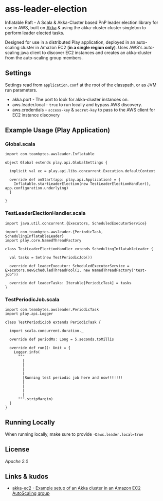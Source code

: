 ass-leader-election
==========

Inflatable Raft - A Scala & Akka-Cluster based PnP leader election library for use in AWS, built on [Akka](http://akka.io/) & using the akka-cluster cluster singleton to perform leader elected tasks.

Designed for use in a distributed Play application, deployed in an auto-scaling cluster in Amazon EC2 (**in a single region only**).
Uses AWS's auto-scaling java client to discover EC2 instances and creates an akka-cluster from the auto-scaling group members.

Settings
-------
Settings read from `application.conf` at the root of the classpath, or as JVM run parameters.
- akka.port - The port to look for akka-cluster instances on.
- aws.leader.local - `true` to run locally and bypass AWS discovery.
- aws.credentials - `access-key` & `secret-key` to pass to the AWS client for EC2 instance discovery

Example Usage (Play Application)
-------

### Global.scala

    import com.teambytes.awsleader.Inflatable
    
    object Global extends play.api.GlobalSettings {
    
      implicit val ec = play.api.libs.concurrent.Execution.defaultContext
    
      override def onStart(app: play.api.Application) = {
        Inflatable.startLeaderElection(new TestLeaderElectionHandler(), app.configuration.underlying)
      }
    
    }
    
### TestLeaderElectionHandler.scala

    import java.util.concurrent.{Executors, ScheduledExecutorService}
    
    import com.teambytes.awsleader.{PeriodicTask, SchedulingInflatableLeader}
    import play.core.NamedThreadFactory
    
    class TestLeaderElectionHandler extends SchedulingInflatableLeader {
    
      val tasks = Set(new TestPeriodicJob())
    
      override def leaderExecutor: ScheduledExecutorService = Executors.newScheduledThreadPool(1, new NamedThreadFactory("test-job"))
    
      override def leaderTasks: Iterable[PeriodicTask] = tasks
    }

### TestPeriodicJob.scala

    import com.teambytes.awsleader.PeriodicTask
    import play.api.Logger
    
    class TestPeriodicJob extends PeriodicTask {
    
      import scala.concurrent.duration._
    
      override def periodMs: Long = 5.seconds.toMillis
    
      override def run(): Unit = {
        Logger.info(
          """
            |
            |
            |
            |
            |Running test periodic job here and now!!!!!!!
            |
            |
            |
            |
          """.stripMargin)
      }
    }

Running Locally
-------

When running locally, make sure to provide `-Daws.leader.local=true`

License
-------

*Apache 2.0*

Links & kudos
-------------

* [akka-ec2 - Example setup of an Akka cluster in an Amazon EC2 AutoScaling group](https://github.com/chrisloy/akka-ec2)